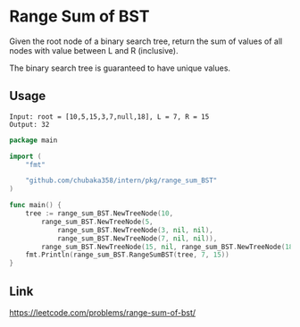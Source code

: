 # Range Sum of BST
Given the root node of a binary search tree, return the sum of values of all nodes with value between L and R (inclusive).

The binary search tree is guaranteed to have unique values.

## Usage
```
Input: root = [10,5,15,3,7,null,18], L = 7, R = 15
Output: 32
```
```go
package main

import (
	"fmt"

	"github.com/chubaka358/intern/pkg/range_sum_BST"
)

func main() {
	tree := range_sum_BST.NewTreeNode(10,
		range_sum_BST.NewTreeNode(5,
			range_sum_BST.NewTreeNode(3, nil, nil),
			range_sum_BST.NewTreeNode(7, nil, nil)),
		range_sum_BST.NewTreeNode(15, nil, range_sum_BST.NewTreeNode(18, nil, nil)))
	fmt.Println(range_sum_BST.RangeSumBST(tree, 7, 15))
}
```

## Link
https://leetcode.com/problems/range-sum-of-bst/
